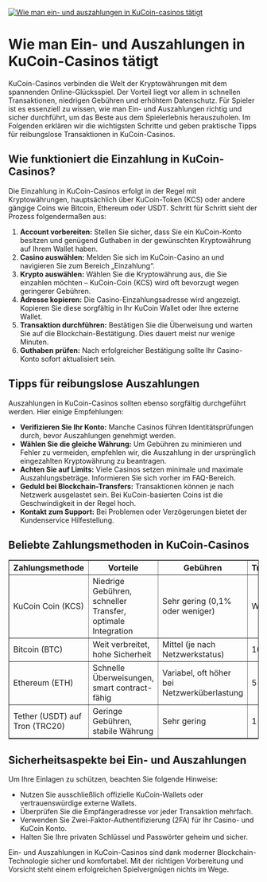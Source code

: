 [![Wie man ein- und auszahlungen in KuCoin-casinos tätigt](https://123-caf.pages.dev/gitsignup.png)](https://vrmoo.ru/Bt82HjjY)

<h1>Wie man Ein- und Auszahlungen in KuCoin-Casinos tätigt</h1>  <p>KuCoin-Casinos verbinden die Welt der Kryptowährungen mit dem spannenden Online-Glücksspiel. Der Vorteil liegt vor allem in schnellen Transaktionen, niedrigen Gebühren und erhöhtem Datenschutz. Für Spieler ist es essenziell zu wissen, wie man Ein- und Auszahlungen richtig und sicher durchführt, um das Beste aus dem Spielerlebnis herauszuholen. Im Folgenden erklären wir die wichtigsten Schritte und geben praktische Tipps für reibungslose Transaktionen in KuCoin-Casinos.</p>  <h2>Wie funktioniert die Einzahlung in KuCoin-Casinos?</h2>  <p>Die Einzahlung in KuCoin-Casinos erfolgt in der Regel mit Kryptowährungen, hauptsächlich über KuCoin-Token (KCS) oder andere gängige Coins wie Bitcoin, Ethereum oder USDT. Schritt für Schritt sieht der Prozess folgendermaßen aus:</p>  <ol>   <li><strong>Account vorbereiten:</strong> Stellen Sie sicher, dass Sie ein KuCoin-Konto besitzen und genügend Guthaben in der gewünschten Kryptowährung auf Ihrem Wallet haben.</li>   <li><strong>Casino auswählen:</strong> Melden Sie sich im KuCoin-Casino an und navigieren Sie zum Bereich „Einzahlung“.</li>   <li><strong>Krypto auswählen:</strong> Wählen Sie die Kryptowährung aus, die Sie einzahlen möchten – KuCoin-Coin (KCS) wird oft bevorzugt wegen geringerer Gebühren.</li>   <li><strong>Adresse kopieren:</strong> Die Casino-Einzahlungsadresse wird angezeigt. Kopieren Sie diese sorgfältig in Ihr KuCoin Wallet oder Ihre externe Wallet.</li>   <li><strong>Transaktion durchführen:</strong> Bestätigen Sie die Überweisung und warten Sie auf die Blockchain-Bestätigung. Dies dauert meist nur wenige Minuten.</li>   <li><strong>Guthaben prüfen:</strong> Nach erfolgreicher Bestätigung sollte Ihr Casino-Konto sofort aktualisiert sein.</li> </ol>  <h2>Tipps für reibungslose Auszahlungen</h2>  <p>Auszahlungen in KuCoin-Casinos sollten ebenso sorgfältig durchgeführt werden. Hier einige Empfehlungen:</p>  <ul>   <li><strong>Verifizieren Sie Ihr Konto:</strong> Manche Casinos führen Identitätsprüfungen durch, bevor Auszahlungen genehmigt werden.</li>   <li><strong>Wählen Sie die gleiche Währung:</strong> Um Gebühren zu minimieren und Fehler zu vermeiden, empfehlen wir, die Auszahlung in der ursprünglich eingezahlten Kryptowährung zu beantragen.</li>   <li><strong>Achten Sie auf Limits:</strong> Viele Casinos setzen minimale und maximale Auszahlungsbeträge. Informieren Sie sich vorher im FAQ-Bereich.</li>   <li><strong>Geduld bei Blockchain-Transfers:</strong> Transaktionen können je nach Netzwerk ausgelastet sein. Bei KuCoin-basierten Coins ist die Geschwindigkeit in der Regel hoch.</li>   <li><strong>Kontakt zum Support:</strong> Bei Problemen oder Verzögerungen bietet der Kundenservice Hilfestellung.</li> </ul>  <h2>Beliebte Zahlungsmethoden in KuCoin-Casinos</h2>  <table border="1" cellpadding="8" cellspacing="0" style="border-collapse: collapse; width: 100%;">   <thead>     <tr>       <th>Zahlungsmethode</th>       <th>Vorteile</th>       <th>Gebühren</th>       <th>Transaktionsdauer</th>     </tr>   </thead>   <tbody>     <tr>       <td>KuCoin Coin (KCS)</td>       <td>Niedrige Gebühren, schneller Transfer, optimale Integration</td>       <td>Sehr gering (0,1% oder weniger)</td>       <td>Wenige Minuten</td>     </tr>     <tr>       <td>Bitcoin (BTC)</td>       <td>Weit verbreitet, hohe Sicherheit</td>       <td>Mittel (je nach Netzwerkstatus)</td>       <td>10-30 Minuten</td>     </tr>     <tr>       <td>Ethereum (ETH)</td>       <td>Schnelle Überweisungen, smart contract-fähig</td>       <td>Variabel, oft höher bei Netzwerküberlastung</td>       <td>5-15 Minuten</td>     </tr>     <tr>       <td>Tether (USDT) auf Tron (TRC20)</td>       <td>Geringe Gebühren, stabile Währung</td>       <td>Sehr gering</td>       <td>1-5 Minuten</td>     </tr>   </tbody> </table>  <h2>Sicherheitsaspekte bei Ein- und Auszahlungen</h2>  <p>Um Ihre Einlagen zu schützen, beachten Sie folgende Hinweise:</p>  <ul>   <li>Nutzen Sie ausschließlich offizielle KuCoin-Wallets oder vertrauenswürdige externe Wallets.</li>   <li>Überprüfen Sie die Empfängeradresse vor jeder Transaktion mehrfach.</li>   <li>Verwenden Sie Zwei-Faktor-Authentifizierung (2FA) für Ihr Casino- und KuCoin Konto.</li>   <li>Halten Sie Ihre privaten Schlüssel und Passwörter geheim und sicher.</li> </ul>  <p>Ein- und Auszahlungen in KuCoin-Casinos sind dank moderner Blockchain-Technologie sicher und komfortabel. Mit der richtigen Vorbereitung und Vorsicht steht einem erfolgreichen Spielvergnügen nichts im Wege.</p>